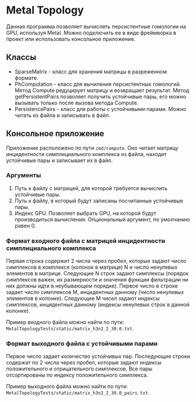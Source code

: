 # Metal Topology
Данная программа позволяет вычислять персистентные гомологии на GPU, используя Metal.
Можно подключить ее в виде фреймворка в проект или использовать консольное приложение.

## Классы
- SparseMatrix - класс для хранения матрицы в разреженном формате.
- PhComputation  - класс для вычиления персистентных гомологий. Метод Compute редуцирует матрицу и возвращает результат. Метод getPersistentPairs позволяет получить устойчивые пары, его можно вызывать только после вызова метода Compute.
- PersistencePairs - класс для работы с  устойчивыми парами. Можно читать из файла и записывать в файл.


## Консольное приложение
Приложение расположено по пути `cmd/compute`.
Оно читает матрицу инцидентности симплициального комплекса из файла, находит устойчивые пары и записывает их в файл.

### Аргументы
1. Путь к файлу с матрицей, для которой требуется вычислить устойчивые пары.
2. Путь к файлу, в который будут записаны посчитанные устойчивые пары.
3. Индекс GPU. Позволяет выбрать GPU,  на которой будут производиться вычисления. Опциональный аргумент, по умолчанию равен 0.

### Формат входного файла с матрицей инцидентности симплициального комплекса
Первая строка содержит 2 числа через пробел, которые задают число симплексов в комплексе (колонок в матрице) N и число ненулевых элементов в матрице.
Следующие N строк задают симплексы (порядок симплексов важен, их размерности и значения функции фильтрации ни них должны идти в неубывающем порядке). Первое число в строке задает число симплексов M, инцидентных данному (число ненулевых элементов в колонке). Следующие M чисел задают индексы симплексов, инцидентных данному (индексы ненулевых строк в данной колонке). 

Пример входного файла можно найти по пути: `MetalTopologyTests/static/matrix_h3n2_2_30.0.txt`.

### Формат выходного файла с устойчивыми парами
Первое число задает количество устойчивых пар. Последующие строки содержат по 2 числа через пробел, которые задают индексы положительного и отрицательного симплексов. Все пары отсортированы по индексу положительного симплекса.

Пример выходного файла можно найти по пути: `MetalTopologyTests/static/matrix_h3n2_2_30.0_pairs.txt`.
